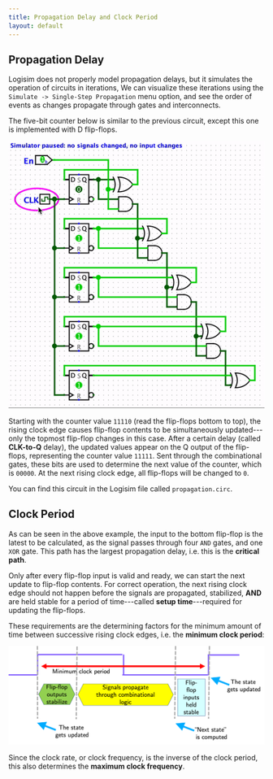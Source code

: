 ```yaml
---
title: Propagation Delay and Clock Period
layout: default
---
```

## Propagation Delay

Logisim does not properly model propagation delays,
but it simulates the operation of circuits in iterations,
We can visualize these iterations
using the `Simulate -> Single-Step Propagation` menu option,
and see the order of events
as changes propagate through gates and interconnects.

The five-bit counter below is similar to the previous circuit,
except this one is implemented with D flip-flops.

![Propagation delay example](../images/propagation.gif)

Starting with the counter value `11110`
(read the flip-flops bottom to top),
the rising clock edge causes
flip-flop contents to be simultaneously
updated---only the topmost flip-flop changes in this case.
After a certain delay (called **CLK-to-Q** delay),
the updated values appear on the Q output of the flip-flops,
representing the counter value `11111`.
Sent through the combinational gates,
these bits are used to determine the next value of the counter,
which is `00000`.
At the next rising clock edge,
all flip-flops will be changed to `0`.

You can find this circuit in the Logisim file called `propagation.circ`.

## Clock Period

As can be seen in the above example,
the input to the bottom flip-flop is the latest
to be calculated,
as the signal passes through four `AND` gates,
and one `XOR` gate.
This path has the largest propagation delay,
i.e. this is the **critical path**.

Only after every flip-flop input is valid and ready,
we can start the next update to flip-flop contents.
For correct operation,
the next rising clock edge should not happen before
the signals are propagated, stabilized,
**AND** are held stable for a period of
time---called **setup time**---required
for updating the flip-flops.

These requirements are the determining factors
for the minimum amount of time between successive
rising clock edges, i.e. the **minimum clock period**:

![Minimum clock period](../images/period.png)

Since the clock rate, or clock frequency,
is the inverse of the clock period,
this also determines the **maximum clock frequency**.
